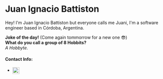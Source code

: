 # Juan Ignacio Battiston

Hey! I'm Juan Ignacio Battiston but everyone calls me Juani, I'm a software engineer based in Córdoba, Argentina.

<b>Joke of the day!</b> (Come again tommorrow for a new one 😎)<br><b>What do you call a group of 8 Hobbits?</b><br><i>A Hobbyte.</i>

#### Contact Info:

- [<img align="center" width="22px" src="https://upload.wikimedia.org/wikipedia/commons/thumb/7/7e/Gmail_icon_%282020%29.svg/1280px-Gmail_icon_%282020%29.svg.png" style="max-width: 100%;">](mailto:juan.i.b02@hotmail.com)
